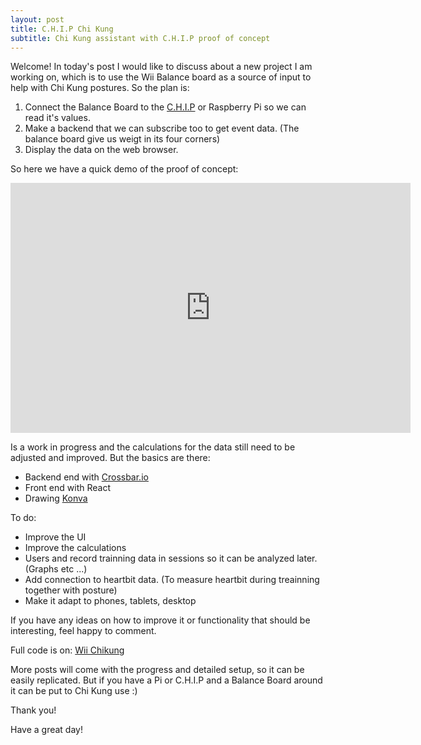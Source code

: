 ```yaml
---
layout: post
title: C.H.I.P Chi Kung 
subtitle: Chi Kung assistant with C.H.I.P proof of concept
---
```

Welcome!
In today's post I would like to discuss about a new project I am working on, which is to use the Wii Balance board as a source of input to help with Chi Kung postures.
So the plan is:  
1) Connect the Balance Board to the [C.H.I.P](https://www.getchip.com) or Raspberry Pi so we can read it's values.
2) Make a backend that we can subscribe too to get event data. (The balance board give us weigt in its four corners)
3) Display the data on the web browser.

So here we have a quick demo of the proof of concept:

<iframe src="https://player.vimeo.com/video/179723181" width="640" height="400" frameborder="0" webkitallowfullscreen mozallowfullscreen allowfullscreen></iframe>

Is a work in progress and the calculations for the data still need to be adjusted and improved. 
But the basics are there:  
  
- Backend end with [Crossbar.io](https://crossbar.io)
- Front end with React
- Drawing [Konva](http://konvajs.github.io/)

To do:  
  
- Improve the UI
- Improve the calculations
- Users and record trainning data in sessions so it can be analyzed later. (Graphs etc ...)
- Add connection to heartbit data. (To measure heartbit during treainning together with posture)
- Make it adapt to phones, tablets, desktop

If you have any ideas on how to improve it or functionality that should be interesting, feel happy to comment.

Full code is on: [Wii Chikung](https://github.com/tierralibre/wii-chikung)

More posts will come with the progress and detailed setup, so it can be easily replicated. But if you have a Pi or C.H.I.P and a Balance Board around it can be put to Chi Kung use :)

Thank you!

Have a great day!
